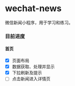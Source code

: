 # wechat-news
微信新闻小程序，用于学习和练习。

### 目前进度

#### 首页

- [x] 页面布局
- [x] 数据获取、处理并显示
- [x] 下拉刷新及提示
- [ ] 点击新闻进入详情页
